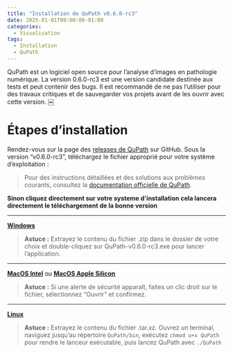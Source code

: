 ```yaml
---
title: "Installation de QuPath v0.6.0-rc3"
date: 2025-01-01T00:00:00-01:00
categories:
  - Visualisation
tags:
  - Installation
  - QuPath
---
```


QuPath est un logiciel open source pour l’analyse d’images en pathologie numérique. La version 0.6.0-rc3 est une version candidate destinée aux tests et peut contenir des bugs. Il est recommandé de ne pas l’utiliser pour des travaux critiques et de sauvegarder vos projets avant de les ouvrir avec cette version.  ￼

# Étapes d’installation

Rendez-vous sur la page des [releases de QuPath](https://github.com/qupath/qupath/releases) sur GitHub.
Sous la version “v0.6.0-rc3”, téléchargez le fichier approprié pour votre système d’exploitation :

>  Pour des instructions détaillées et des solutions aux problèmes courants, consultez la [documentation officielle de QuPath](https://qupath.readthedocs.io/en/latest/docs/intro/installation.html).

**Sinon cliquez directement sur votre systeme d'installation cela lancera directement le téléchargement de la bonne version**

---

[**Windows**](https://github.com/qupath/qupath/releases/download/v0.6.0-rc3/QuPath-v0.6.0-rc3-Windows.zip)
>  **Astuce :** Extrayez le contenu du fichier .zip dans le dossier de votre choix et double-cliquez sur QuPath-v0.6.0-rc3.exe pour lancer l’application.

---

[**MacOS Intel**](https://github.com/qupath/qupath/releases/download/v0.6.0-rc3/QuPath-v0.6.0-rc3-Mac-x64.pkg) ou [**MacOS Apple Silicon**](https://github.com/qupath/qupath/releases/download/v0.6.0-rc3/QuPath-v0.6.0-rc3-Mac-arm64.pkg)
>  **Astuce :** Si une alerte de sécurité apparaît, faites un clic droit sur le fichier, sélectionnez “Ouvrir” et confirmez.

---

[**Linux**](https://github.com/qupath/qupath/releases/download/v0.6.0-rc3/QuPath-v0.6.0-rc3-Linux.tar.xz)
>  **Astuce :** Extrayez le contenu du fichier .tar.xz.
    Ouvrez un terminal, naviguez jusqu’au répertoire `QuPath/bin`, exécutez `chmod u+x QuPath` pour rendre le lanceur exécutable, puis lancez QuPath avec `./QuPath`
